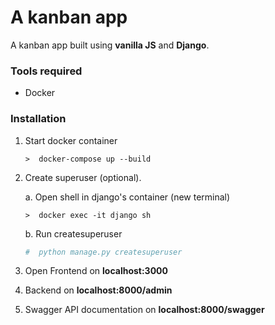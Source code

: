 # A kanban app

A kanban app built using **vanilla JS** and **Django**.

### Tools required

-  Docker

### Installation

1. Start docker container
   ```docker
   >  docker-compose up --build
   ```
2. Create superuser (optional).

   a. Open shell in django's container (new terminal)

   ```docker
   >  docker exec -it django sh
   ```

   b. Run createsuperuser

   ```python
   #  python manage.py createsuperuser
   ```

3. Open Frontend on **localhost:3000**
4. Backend on **localhost:8000/admin**
5. Swagger API documentation on **localhost:8000/swagger**
